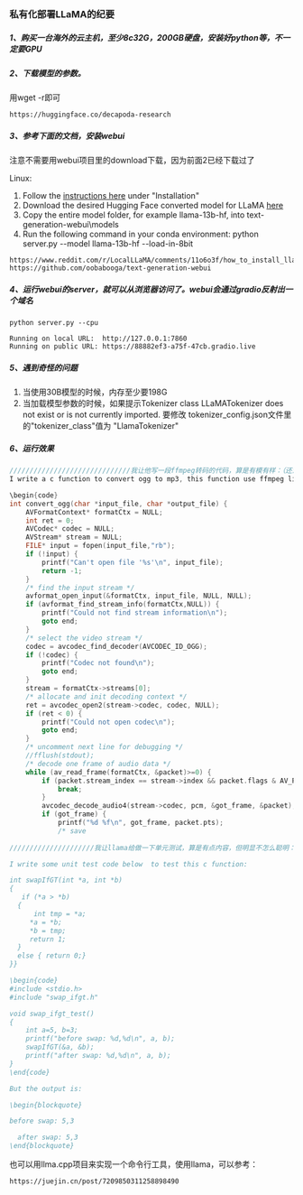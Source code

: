 ### 私有化部署LLaMA的纪要

##### 1、购买一台海外的云主机，至少8c32G，200GB硬盘，安装好python等，不一定要GPU

##### 2、下载模型的参数。

用wget -r即可

```
https://huggingface.co/decapoda-research
```

##### 3、参考下面的文档，安装webui

注意不需要用webui项目里的download下载，因为前面2已经下载过了

Linux:

1. Follow the [instructions here](https://github.com/oobabooga/text-generation-webui) under "Installation"
2. Download the desired Hugging Face converted model for LLaMA [here](https://huggingface.co/decapoda-research)
3. Copy the entire model folder, for example llama-13b-hf, into text-generation-webui\models
4. Run the following command in your conda environment: python server.py --model llama-13b-hf --load-in-8bit



```
https://www.reddit.com/r/LocalLLaMA/comments/11o6o3f/how_to_install_llama_8bit_and_4bit/
https://github.com/oobabooga/text-generation-webui
```

##### 4、运行webui的server，就可以从浏览器访问了。webui会通过gradio反射出一个域名 

```
python server.py --cpu

Running on local URL:  http://127.0.0.1:7860
Running on public URL: https://88882ef3-a75f-47cb.gradio.live
```

##### 5、遇到奇怪的问题

1. 当使用30B模型的时候，内存至少要198G
2. 当加载模型参数的时候，如果提示Tokenizer class LLaMATokenizer does not exist or is not currently imported. 要修改 tokenizer_config.json文件里的"tokenizer_class"值为 "LlamaTokenizer"

##### 6、运行效果

```c
//////////////////////////////我让他写一段ffmpeg转码的代码，算是有模有样：（还没有写完，我不等了）
I write a c function to convert ogg to mp3, this function use ffmpeg library::

\begin{code}
int convert_ogg(char *input_file, char *output_file) {
    AVFormatContext* formatCtx = NULL;
    int ret = 0;
    AVCodec* codec = NULL;
    AVStream* stream = NULL;
    FILE* input = fopen(input_file,"rb");
    if (!input) {
        printf("Can't open file '%s'\n", input_file);
        return -1;
    }
    /* find the input stream */
    avformat_open_input(&formatCtx, input_file, NULL, NULL);
    if (avformat_find_stream_info(formatCtx,NULL)) {
        printf("Could not find stream information\n");
        goto end;
    }
    /* select the video stream */
    codec = avcodec_find_decoder(AVCODEC_ID_OGG);
    if (!codec) {
        printf("Codec not found\n");
        goto end;
    }
    stream = formatCtx->streams[0];
    /* allocate and init decoding context */
    ret = avcodec_open2(stream->codec, codec, NULL);
    if (ret < 0) {
        printf("Could not open codec\n");
        goto end;
    }
    /* uncomment next line for debugging */
    //fflush(stdout);
    /* decode one frame of audio data */
    while (av_read_frame(formatCtx, &packet)>=0) {
        if (packet.stream_index == stream->index && packet.flags & AV_PKT_FLAG_KEY) {
            break;
        }
        avcodec_decode_audio4(stream->codec, pcm, &got_frame, &packet);
        if (got_frame) {
            printf("%d %f\n", got_frame, packet.pts);
            /* save
            
/////////////////////我让llama给做一下单元测试，算是有点内容，但明显不怎么聪明：

I write some unit test code below  to test this c function:

int swapIfGT(int *a, int *b)
{
   if (*a > *b) 
  {
      int tmp = *a;
     *a = *b;
     *b = tmp;
     return 1;
  }
  else { return 0;}
}}

\begin{code}
#include <stdio.h>
#include "swap_ifgt.h"

void swap_ifgt_test()
{
    int a=5, b=3;
    printf("before swap: %d,%d\n", a, b);
    swapIfGT(&a, &b);
    printf("after swap: %d,%d\n", a, b);
}
\end{code}

But the output is:

\begin{blockquote}

before swap: 5,3

  after swap: 5,3
\end{blockquote}
```



也可以用llma.cpp项目来实现一个命令行工具，使用llama，可以参考：

```
https://juejin.cn/post/7209850311258898490
```

